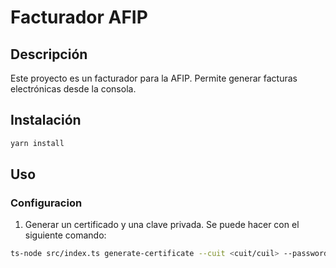 # Facturador AFIP

## Descripción

Este proyecto es un facturador para la AFIP. Permite generar facturas electrónicas desde la consola.

## Instalación

```bash
yarn install
```

## Uso

### Configuracion
1. Generar un certificado y una clave privada. Se puede hacer con el siguiente comando:

```bash
ts-node src/index.ts generate-certificate --cuit <cuit/cuil> --password <clave-fiscal-afip>
```